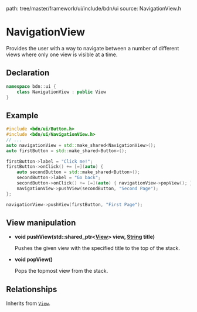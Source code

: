 path: tree/master/framework/ui/include/bdn/ui
source: NavigationView.h

# NavigationView

Provides the user with a way to navigate between a number of different views where only one view is visible at a time.

## Declaration

```C++
namespace bdn::ui {
	class NavigationView : public View
}
```

## Example

```C++
#include <bdn/ui/Button.h>
#include <bdn/ui/NavigationView.h>
// ...
auto navigationView = std::make_shared<NavigationView>();
auto firstButton = std::make_shared<Button>();

firstButton->label = "Click me!";
firstButton->onClick() += [=](auto) {
	auto secondButton = std::make_shared<Button>();
	secondButton->label = "Go back";
	secondButton->onClick() += [=](auto) { navigationView->popView(); }
	navigationView->pushView(secondButton, "Second Page");
};

navigationView->pushView(firstButton, "First Page");

```

## View manipulation

* **void pushView(std::shared_ptr<[View](view.md)\> view, [String](../foundation/string.md) title)**

	Pushes the given view with the specified title to the top of the stack. 

* **void popView()**

	Pops the topmost view from the stack.

## Relationships

Inherits from [`View`](view.md).

